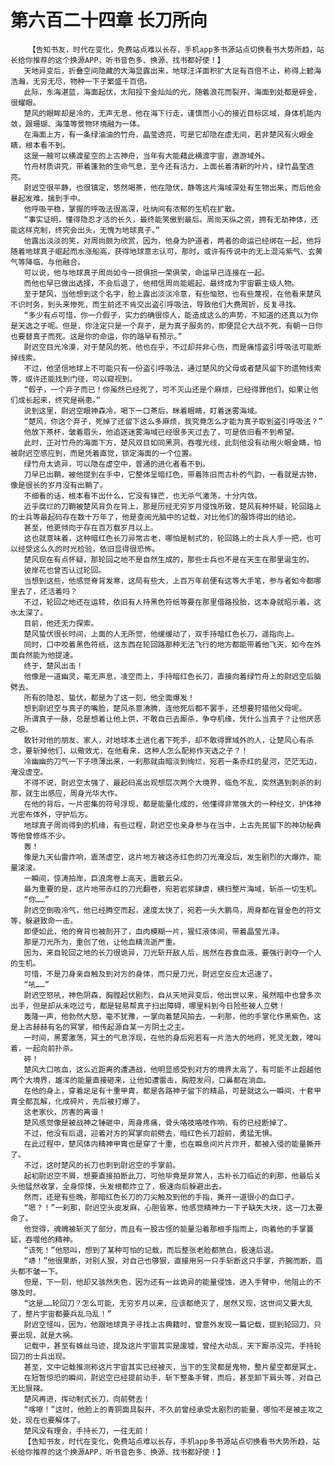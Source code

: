 # 第六百二十四章 长刀所向
        【告知书友，时代在变化，免费站点难以长存，手机app多书源站点切换看书大势所趋，站长给你推荐的这个换源APP，听书音色多、换源、找书都好使！】
       天地异变后，折叠空间隐藏的大海显露出来，地球汪洋面积扩大足有百倍不止，称得上碧海浩瀚，无穷无尽，物种一下子繁盛千百倍。
       此际，东海湛蓝，海面起伏，太阳投下金灿灿的光，随着浪花而裂开，海面到处都是碎金，很耀眼。
       楚风的眼眸却是冷的，无声无息，他在海下行走，谨慎而小心的接近目标区域，身体机能内敛，跟珊瑚、海藻等景物环境融为一体。
       在海面上方，有一条绿油油的竹舟，晶莹透亮，可是它却隐在虚无间，若非楚风有火眼金睛，根本看不到。
       这是一艘可以横渡星空的上古神舟，当年有大能藉此横渡宇宙，遨游域外。
       竹舟材质讲究，带着蓬勃的生命气息，至今还有活力，上面长着清新的叶片，绿竹晶莹透亮。
       尉迟空很平静，也很镇定，悠然喝茶，他在隐伏，静等这片海域深处有生物出来，而后他会暴起发难，擒到手中。
       他呼吸平稳，掌握的呼吸法很高深，吐纳间有浓郁的生机在扩散。
       “事实证明，懂得隐忍才活的长久，最终能笑傲到最后。周尚天纵之资，拥有无劫神体，还能这样克制，终究会出头，无愧为地球真子。”
       他露出淡淡的笑，对周尚颇为欣赏，因为，他身为护道者，两者的命运已经绑在一起，他将随着地球真子崛起而水涨船高，获得地球意志认可，那时，或许有传说中的无上混沌紫气、玄黄气等降临，与他融合。
       可以说，他与地球真子周尚如今一损俱损一荣俱荣，命运早已连接在一起。
       而他也早已做出选择，不会后退了，他相信周尚能崛起，最终成为宇宙霸主级人物。
       至于楚风，当他想到这个名字，脸上露出淡淡冷意，有些恼怒，也有些蔑视，在他看来楚风不识时务，到头来惨死，而生前还不肯交出盗引呼吸法，导致他们大费周折，反复寻找。
       “多少有点可惜，你一介假子，实力的确很惊人，能造成这么的声势，不知道的还真以为你是天选之子呢。但是，你注定只是一个弃子，是为真子服务的，即便昆仑大战不死，有朝一日你也要替真子而死。这是你的命运，你的路早有预示。”
       尉迟空目光冷漠，对于楚风的死，他也在乎，不过却并非心伤，而是痛惜盗引呼吸法可能断掉线索。
       不过，他坚信地球上不可能只有一份盗引呼吸法，通过楚风的父母或者楚风留下的遗物线索等，或许还能找到门径，可以窥视到。
       “假子，一个弃子而已！你虽然已经死了，可不灭山还是个麻烦，已经得罪他们，如果让他们成长起来，终究是祸患。”
       说到这里，尉迟空眼神森冷，喝下一口茶后，眯着眼睛，盯着迷雾海域。
       “楚风，你这个弃子，死掉了还留下这么多麻烦，我究竟怎么才能为真子取到盗引呼吸法？”
       他放下茶杯，皱着眉头，他追逐迷雾海域已经很多天过去了，可是依旧看不到希望。
       此时，正对竹舟的海面下方，楚风双目如同黑洞，吞噬光线，此刻他没有动用火眼金睛，怕被尉迟空感应到，而是凭着直觉，锁定海面的一个位置。
       绿竹舟太诡异，可以隐在虚空中，普通的进化者看不到。
       刀早已出鞘，被他提到在手中，它整体呈暗红色，带着陈旧而古朴的气韵，一看就是古物，像是很长的岁月没有出鞘了。
       不细看的话，根本看不出什么，它没有锋芒，也无杀气激荡，十分内敛。
       近乎腐烂的刀鞘被楚风背负在背上，那是历经无穷岁月侵蚀所致，楚风有种怀疑，轮回路上的士兵等最起码存在数十万年了，他是查阅光脑中的记载，对比他们的服饰得出的结论。
       甚至，他更倾向于存在百万载岁月以上。
       这也就意味着，这种暗红色长刀异常古老，哪怕是制式的，轮回路上的士兵人手一把，也可以经受这么久的时光检验，依旧显得很恐怖。
       楚风现在有点怀疑，那轮回之地不是自然生成的，那些士兵也不是在天生在那里诞生的。
       彼岸花也曾否认过轮回。
       当想到这些，他感觉脊背发寒，这局有些大，上百万年前便有这等大手笔，参与者如今都哪里去了，还活着吗？
       不过，轮回之地还在运转，依旧有人持黑色符纸等要在那里借路投胎，这本身就昭示着，这水太深了。
       目前，他还无力探索。
       楚风蛰伏很长时间，上面的人无所觉，他缓缓动了，双手持暗红色长刀，遥指向上。
       同时，口中咬着黑色符纸，这东西在轮回路那种无法飞行的地方都能带着他飞天，如今在外面自然能为他提速。
       终于，楚风出击！
       他像是一道幽灵，毫无声息，凌空而上，手持暗红色长刀，直接向着绿竹舟上的尉迟空后脑劈去。
       所有的隐忍、蛰伏，都是为了这一刻，他全面爆发！
       想到尉迟空与真子的嘴脸，楚风杀意沸腾，连他死后都不罢手，还想要狩猎他父母呢。
       所谓真子一脉，总是想着让他上供，不敢自己去厮杀，争夺机缘，凭什么当真子？让他厌恶之极。
       敢针对他的朋友、家人，对地球本土进化者下死手，却不敢得罪域外的人，让楚风心有杀念，要斩掉他们，以儆效尤，在他看来，这种人怎么配称作天选之子？！
       冷幽幽的刀气一下子喷薄出来，一刹那就由暗淡到绚烂，宛若一条赤红的星河，茫茫无边，淹没虚空。
       不得不说，尉迟空太强了，最起码高出观想层次两个大境界，临危不乱，突然遇到刺杀的刹那，就生出感应，周身光华大作。
       在他的背后，一片密集的符号浮现，都是能量化成的，他懂得非常强大的一种经文，护体神光密布体外，守护后方。
       地球真子周尚得到的机缘，有些过程，尉迟空也亲身参与在当中，上古先民留下的神功秘典等他曾修炼不少。
       轰！
       像是九天仙雷炸响，震荡虚空，这片地方被这赤红色的刀光淹没后，发生剧烈的大爆炸，能量滚滚。
       一瞬间，惊涛拍岸，巨浪席卷上高天，震散云朵。
       最为重要的是，这片地带赤红的刀光翻卷，宛若岩浆肆虐，横扫整片海域，斩杀一切生机。
       “你……”
       尉迟空倒吸冷气，他已经腾空而起，速度太快了，宛若一头大鹏鸟，周身都在冒金色的符文等，躲避致命一击。
       即便如此，他的脊背也被剖开了，血肉模糊一片，猩红液体间，带着晶莹光泽。
       那是刀光所为，重创了他，让他血精流逝严重。
       因为，来自轮回之地的长刀很诡异，刀光斩开敌人后，居然在吞食血液，要强行剥夺一个人的生机。
       可惜，不是刀身亲自触及到对方的身体，而只是刀光，尉迟空反应太迅速了。
       “吼……”
       尉迟空怒吼，神色阴森，胸膛起伏剧烈，自从天地异变后，他出世以来，虽然暗中也曾多次出手，但是却从未吃过亏，都是轻易帮真子扫出障碍，哪里料到今日险些被人立劈！
       轰隆一声，他勃然大怒，毫不犹豫，一掌向着楚风拍去，一刹那，他的手掌化作黑紫色，这是上古赫赫有名的冥掌，相传起源自某一方阴土之主。
       一时间，黑雾激荡，冥土的气息浮现，在他的身后宛若有一片浩大的地府，死灵无数，嚎叫着，一起向前扑杀。
       砰！
       楚风大口咳血，这么近距离的遭遇战，他明显感受到对方的境界太高了，有可能不止超越他两个大境界，雄浑的能量直接砸来，让他如遭雷击，胸腔发闷，口鼻都在淌血。
       在他的身上，穿着足足有十重甲胄，都是各路神子留下的精品，可是就这么一瞬间，十套甲胄全都瓦解，化成碎片，先后被打爆了。
       这老家伙，厉害的离谱！
       楚风感觉像是被战神之锤砸中，周身疼痛，骨头咯吱咯吱作响，有的已经断掉了。
       不过，他没有后退，迎着对方的冥掌向前劈去，暗红色长刀超前，勇猛无惧。
       在此过程中，楚风体内精神甲胄也是穿了十重，也在瞬息间片片炸开，都被入侵的能量撕开了。
       不过，这时楚风的长刀也刺到尉迟空的手掌前。
       起初尉迟空不屑，想要直接拍断此刀，可他毕竟是非常人，古朴长刀临近的刹那，他最后关头他猛然收掌，全身惊悚，头发根都炸立了，极速向后躲避出去。
       然而，还是有些晚，那暗红色长刀的刀尖触及到他的手指，撕开一道很小的血口子。
       “嗯？！”一刹那，尉迟空头皮发麻，心胆皆寒，他感觉精神力一下子缺失大块，这一刀太要命了。
       他觉得，魂魄被斩灭了部分，而且有一股古怪的能量沿着那根手指而上，向着他的手掌蔓延，吞噬他的精神。
       “该死！”他怒叫，想到了某种可怕的记载，而后整张老脸都煞白，极速后退。
       “哧！”他很果断，对别人狠，对自己也够狠，直接用另一只手斩断这只手掌，齐腕而断，眉头都不皱一下。
       但是，下一刻，他却又骇然失色，因为还有一丝诡异的能量侵蚀，进入手臂中，他阻止的不够及时。
       “这是……轮回刀？怎么可能，无穷岁月以来，应该都绝灭了，居然又现，这世间又要大乱了，整片宇宙都要兵乱马乱！”
       尉迟空怪叫，因为，他跟地球真子寻找上古典籍时，曾意外发现一篇记载，提到轮回刀，只要出现，就是大祸。
       记载中，甚至有蛛丝马迹，提及这片宇宙其实是废墟，曾经大动乱，天下厮杀没完，手持轮回刀的士兵出现。
       甚至，文中记载推测称这片宇宙其实已经被灭，当下的生灵都是鬼物，整片星空都是冥土。
       在短暂惊恐的瞬间，尉迟空已经提前动手，斩下整条手臂，而后，甚至卸下肩头等，对自己无比狠辣。
       楚风再进，挥动制式长刀，向前劈去！
       “喀嚓！”这时，他脸上的青铜面具裂开，不久前曾经承受太剧烈的能量，哪怕不是被主攻之处，现在也要解体了。
       楚风没有理会，手持长刀，一往无前！
       【告知书友，时代在变化，免费站点难以长存，手机app多书源站点切换看书大势所趋，站长给你推荐的这个换源APP，听书音色多、换源、找书都好使！】